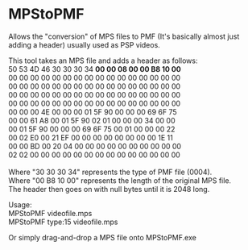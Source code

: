 # MPStoPMF
Allows the "conversion" of MPS files to PMF (It's basically almost just adding a header) usually used as PSP videos.

This tool takes an MPS file and adds a header as follows:<br />
50 53 4D 46 30 30 30 34 <strong>00 00 08 00 00 B8 10 00</strong><br />
00 00 00 00 00 00 00 00 00 00 00 00 00 00 00 00<br />
00 00 00 00 00 00 00 00 00 00 00 00 00 00 00 00<br />
00 00 00 00 00 00 00 00 00 00 00 00 00 00 00 00<br />
00 00 00 00 00 00 00 00 00 00 00 00 00 00 00 00<br />
00 00 00 4E 00 00 00 01 5F 90 00 00 00 69 6F 75<br />
00 00 61 A8 00 01 5F 90 02 01 00 00 00 34 00 00<br />
00 01 5F 90 00 00 00 69 6F 75 00 01 00 00 00 22<br />
00 02 E0 00 21 EF 00 00 00 00 00 00 00 00 1E 11<br />
00 00 BD 00 20 04 00 00 00 00 00 00 00 00 00 00<br />
02 02 00 00 00 00 00 00 00 00 00 00 00 00 00 00<br />
<br />
Where "30 30 30 34" represents the type of PMF file (0004).<br />
Where "00 B8 10 00" represents the length of the original MPS file.<br />
The header then goes on with null bytes until it is 2048 long.<br />

Usage:<br />
MPStoPMF videofile.mps<br />
MPStoPMF type:15 videofile.mps<br />

Or simply drag-and-drop a MPS file onto MPStoPMF.exe
